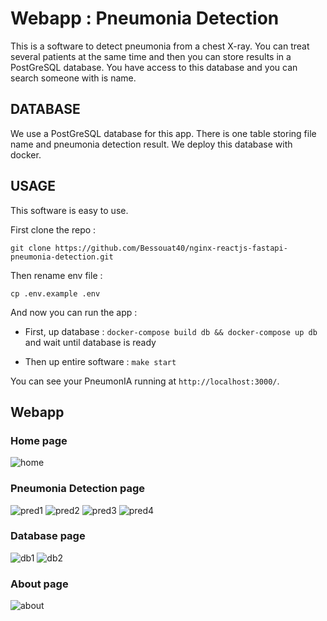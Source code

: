 # Webapp : Pneumonia Detection

This is a software to detect pneumonia from a chest X-ray.
You can treat several patients at the same time and then you can store results in a PostGreSQL database.
You have access to this database and you can search someone with is name.

## DATABASE

We use a PostGreSQL database for this app.
There is one table storing file name and pneumonia detection result.
We deploy this database with docker.

## USAGE

This software is easy to use.

First clone the repo :

`git clone https://github.com/Bessouat40/nginx-reactjs-fastapi-pneumonia-detection.git`

Then rename env file :

`cp .env.example .env`

And now you can run the app :

* First, up database : `docker-compose build db && docker-compose up db` and wait until database is ready

* Then up entire software : `make start`

You can see your PneumonIA running at `http://localhost:3000/`.

## Webapp

### Home page

![home](https://github.com/Bessouat40/reactjs-fastapi-pneumonia-detection/blob/main/screen/home.png)

### Pneumonia Detection page

![pred1](https://github.com/Bessouat40/reactjs-fastapi-pneumonia-detection/blob/main/screen/pred1.png)
![pred2](https://github.com/Bessouat40/reactjs-fastapi-pneumonia-detection/blob/main/screen/pred2.png)
![pred3](https://github.com/Bessouat40/reactjs-fastapi-pneumonia-detection/blob/main/screen/pred3.png)
![pred4](https://github.com/Bessouat40/reactjs-fastapi-pneumonia-detection/blob/main/screen/pred4.png)

### Database page

![db1](https://github.com/Bessouat40/reactjs-fastapi-pneumonia-detection/blob/main/screen/db1.png)
![db2](https://github.com/Bessouat40/reactjs-fastapi-pneumonia-detection/blob/main/screen/db2.png)

### About page

![about](https://github.com/Bessouat40/reactjs-fastapi-pneumonia-detection/blob/main/screen/about.png)
